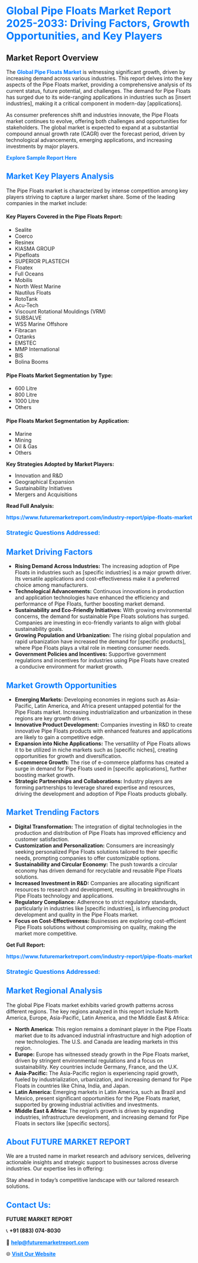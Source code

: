 <h1 style="color: #007BFF;">Global Pipe Floats Market Report 2025-2033: Driving Factors, Growth Opportunities, and Key Players</h1>

<section id="overview">
<h2>Market Report Overview</h2>
<p>The <a href="https://www.futuremarketreport.com/industry-report/pipe-floats-market" style="color: #007BFF; text-decoration: none;"><strong>Global Pipe Floats Market</strong></a> is witnessing significant growth, driven by increasing demand across various industries. This report delves into the key aspects of the Pipe Floats market, providing a comprehensive analysis of its current status, future potential, and challenges. The demand for Pipe Floats has surged due to its wide-ranging applications in industries such as [insert industries], making it a critical component in modern-day [applications].</p>
<p>As consumer preferences shift and industries innovate, the Pipe Floats market continues to evolve, offering both challenges and opportunities for stakeholders. The global market is expected to expand at a substantial compound annual growth rate (CAGR) over the forecast period, driven by technological advancements, emerging applications, and increasing investments by major players.</p>
</section>

<section id="overview">
<p><a href="https://www.futuremarketreport.com/request-sample/reportId=29093" style="color: #007BFF; text-decoration: none;"><strong>Explore Sample Report Here</strong></a></p>
</section>

<section id="key-players">
<h2 style="color: #007BFF;">Market Key Players Analysis</h2>
<p>The Pipe Floats market is characterized by intense competition among key players striving to capture a larger market share. Some of the leading companies in the market include:</p>
<h4>Key Players Covered in the Pipe Floats Report:</h4>
<ul><li>Sealite</li><li>Coerco</li><li>Resinex</li><li>KIASMA GROUP</li><li>Pipefloats</li><li>SUPERIOR PLASTECH</li><li>Floatex</li><li>Full Oceans</li><li>Mobilis</li><li>North West Marine</li><li>Nautilus Floats</li><li>RotoTank</li><li>Acu-Tech</li><li>Viscount Rotational Mouldings (VRM)</li><li>SUBSALVE</li><li>WSS Marine Offshore</li><li>Fibracan</li><li>Oztanks</li><li>EMSTEC</li><li>MMP International</li><li>BIS</li><li>Bolina Booms</li></ul>
<h4>Pipe Floats Market Segmentation by Type:</h4>
<ul><li>600 Litre</li><li>800 Litre</li><li>1000 Litre</li><li>Others</li></ul>

<h4>Pipe Floats Market Segmentation by Application:</h4>
<ul><li>Marine</li><li>Mining</li><li>Oil &amp; Gas</li><li>Others</li></ul>
<p><strong>Key Strategies Adopted by Market Players:</strong></p>
<ul>
<li>Innovation and R&D</li>
<li>Geographical Expansion</li>
<li>Sustainability Initiatives</li>
<li>Mergers and Acquisitions</li>
</ul>
</section>

<section>
<p><strong>Read Full Analysis: </strong></p><a href="https://www.futuremarketreport.com/industry-report/pipe-floats-market" style="color: #007BFF; text-decoration: none;"><strong>https://www.futuremarketreport.com/industry-report/pipe-floats-market</strong></a>
<h3 style="color: #007BFF;">Strategic Questions Addressed:</h3>
</section>

<section id="driving-factors">
<h2 style="color: #007BFF;">Market Driving Factors</h2>
<ul>
<li><strong>Rising Demand Across Industries:</strong> The increasing adoption of Pipe Floats in industries such as [specific industries] is a major growth driver. Its versatile applications and cost-effectiveness make it a preferred choice among manufacturers.</li>
<li><strong>Technological Advancements:</strong> Continuous innovations in production and application technologies have enhanced the efficiency and performance of Pipe Floats, further boosting market demand.</li>
<li><strong>Sustainability and Eco-Friendly Initiatives:</strong> With growing environmental concerns, the demand for sustainable Pipe Floats solutions has surged. Companies are investing in eco-friendly variants to align with global sustainability goals.</li>
<li><strong>Growing Population and Urbanization:</strong> The rising global population and rapid urbanization have increased the demand for [specific products], where Pipe Floats plays a vital role in meeting consumer needs.</li>
<li><strong>Government Policies and Incentives:</strong> Supportive government regulations and incentives for industries using Pipe Floats have created a conducive environment for market growth.</li>
</ul>
</section>

<section id="growth-opportunities">
<h2 style="color: #007BFF;">Market Growth Opportunities</h2>
<ul>
<li><strong>Emerging Markets:</strong> Developing economies in regions such as Asia-Pacific, Latin America, and Africa present untapped potential for the Pipe Floats market. Increasing industrialization and urbanization in these regions are key growth drivers.</li>
<li><strong>Innovative Product Development:</strong> Companies investing in R&D to create innovative Pipe Floats products with enhanced features and applications are likely to gain a competitive edge.</li>
<li><strong>Expansion into Niche Applications:</strong> The versatility of Pipe Floats allows it to be utilized in niche markets such as [specific niches], creating opportunities for growth and diversification.</li>
<li><strong>E-commerce Growth:</strong> The rise of e-commerce platforms has created a surge in demand for Pipe Floats used in [specific applications], further boosting market growth.</li>
<li><strong>Strategic Partnerships and Collaborations:</strong> Industry players are forming partnerships to leverage shared expertise and resources, driving the development and adoption of Pipe Floats products globally.</li>
</ul>
</section>

<section id="trending-factors">
<h2 style="color: #007BFF;">Market Trending Factors</h2>
<ul>
<li><strong>Digital Transformation:</strong> The integration of digital technologies in the production and distribution of Pipe Floats has improved efficiency and customer satisfaction.</li>
<li><strong>Customization and Personalization:</strong> Consumers are increasingly seeking personalized Pipe Floats solutions tailored to their specific needs, prompting companies to offer customizable options.</li>
<li><strong>Sustainability and Circular Economy:</strong> The push towards a circular economy has driven demand for recyclable and reusable Pipe Floats solutions.</li>
<li><strong>Increased Investment in R&D:</strong> Companies are allocating significant resources to research and development, resulting in breakthroughs in Pipe Floats technology and applications.</li>
<li><strong>Regulatory Compliance:</strong> Adherence to strict regulatory standards, particularly in industries like [specific industries], is influencing product development and quality in the Pipe Floats market.</li>
<li><strong>Focus on Cost-Effectiveness:</strong> Businesses are exploring cost-efficient Pipe Floats solutions without compromising on quality, making the market more competitive.</li>
</ul>
</section>

<section>
<p><strong>Get Full Report: </strong></p><a href="https://www.futuremarketreport.com/industry-report/pipe-floats-market" style="color: #007BFF; text-decoration: none;"><strong>https://www.futuremarketreport.com/industry-report/pipe-floats-market</strong></a>
<h3 style="color: #007BFF;">Strategic Questions Addressed:</h3>
</section>


<section id="regional-analysis">
<h2 style="color: #007BFF;">Market Regional Analysis</h2>
<p>The global Pipe Floats market exhibits varied growth patterns across different regions. The key regions analyzed in this report include North America, Europe, Asia-Pacific, Latin America, and the Middle East & Africa:</p>
<ul>
<li><strong>North America:</strong> This region remains a dominant player in the Pipe Floats market due to its advanced industrial infrastructure and high adoption of new technologies. The U.S. and Canada are leading markets in this region.</li>
<li><strong>Europe:</strong> Europe has witnessed steady growth in the Pipe Floats market, driven by stringent environmental regulations and a focus on sustainability. Key countries include Germany, France, and the U.K.</li>
<li><strong>Asia-Pacific:</strong> The Asia-Pacific region is experiencing rapid growth, fueled by industrialization, urbanization, and increasing demand for Pipe Floats in countries like China, India, and Japan.</li>
<li><strong>Latin America:</strong> Emerging markets in Latin America, such as Brazil and Mexico, present significant opportunities for the Pipe Floats market, supported by growing industrial activities and investments.</li>
<li><strong>Middle East & Africa:</strong> The region’s growth is driven by expanding industries, infrastructure development, and increasing demand for Pipe Floats in sectors like [specific sectors].</li>
</ul>
</section>

<footer>
<h2 style="color: #007BFF;">About FUTURE MARKET REPORT</h2>
<p>We are a trusted name in market research and advisory services, delivering actionable insights and strategic support to businesses across diverse industries. Our expertise lies in offering:</p>

<p>Stay ahead in today’s competitive landscape with our tailored research solutions.</p>

<h2 style="color: #007BFF;">Contact Us:</h2>
<p><strong>FUTURE MARKET REPORT</strong></p>
<p>📞 <strong>+91 (883) 074-8030</strong></p>
<p>📧 <strong><a href="mailto:help@futuremarketreport.com" style="color: #007BFF;">help@futuremarketreport.com</a></strong></p>
<p>🌐 <strong><a href="https://www.futuremarketreport.com/" style="color: #007BFF;">Visit Our Website</a></strong></p>
</footer>